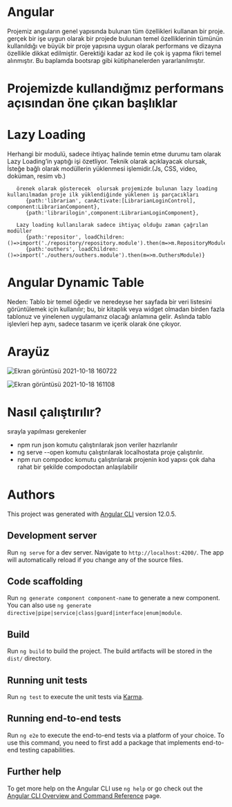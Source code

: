 # Angular 

Projemiz anguların genel yapısında bulunan tüm özellikleri kullanan bir proje.
gerçek bir işe uygun olarak bir projede bulunan temel özelliklerinin tümünün kullanıldığı 
ve büyük bir proje yapısına uygun olarak performans ve dizayna özellikle dikkat edilmiştir. 
Gerektiği kadar az kod ile çok iş yapma fikri temel alınmıştır. Bu baplamda bootsrap gibi kütiphanelerden 
yararlanılmıştır.

# Projemizde kullandığmız performans açısından öne çıkan başlıklar

# Lazy Loading

Herhangi bir modulü, sadece ihtiyaç halinde temin etme durumu tam olarak Lazy Loading’in yaptığı işi özetliyor. Teknik olarak açıklayacak olursak,
İsteğe bağlı olarak modüllerin yüklenmesi işlemidir.(Js, CSS, video, doküman, resim vb.)

       örenek olarak gösterecek  olursak projemizde bulunan lazy loading kullanılmadan proje ilk yüklendiğinde yüklenen iş parçacıkları 
          {path:'librarian', canActivate:[LibrarianLoginControl], component:LibrarianComponent},
          {path:'librarilogin',component:LibrarianLoginComponent},
          
       Lazy loading kullanılarak sadece ihtiyaç olduğu zaman çağrılan modüller
          {path:'repositor', loadChildren:()=>import('./repository/repository.module').then(m=>m.RepositoryModule)},
          {path:'outhers', loadChildren:()=>import('./outhers/outhers.module').then(m=>m.OuthersModule)}

# Angular Dynamic Table

  Neden: Tablo bir temel öğedir ve neredeyse her sayfada bir veri listesini görüntülemek için kullanılır; bu, bir kitaplık veya 
  widget olmadan birden fazla tablonuz ve yinelenen uygulamanız olacağı anlamına gelir. Aslında tablo işlevleri hep aynı, sadece tasarım ve içerik olarak öne çıkıyor.


# Arayüz
![Ekran görüntüsü 2021-10-18 160722](https://user-images.githubusercontent.com/75735880/137738039-3bc51006-a649-4be6-8d74-e22f3ed9a92f.png)

![Ekran görüntüsü 2021-10-18 161108](https://user-images.githubusercontent.com/75735880/137737958-c8bee52f-2c93-4f64-b2a5-b0c30742bf7e.png)

# Nasıl çalıştırılır?

  sırayla yapılması gerekenler
- npm run json  komutu çalıştırılarak json veriler hazırlanılır
- ng serve --open komutu çalıştırılarak localhostata proje çalıştırılır. 
- npm run compodoc komutu çalıştırılarak projenin kod yapısı çok daha rahat bir şekilde compodoctan anlaşılabilir


# Authors

This project was generated with [Angular CLI](https://github.com/angular/angular-cli) version 12.0.5.

## Development server

Run `ng serve` for a dev server. Navigate to `http://localhost:4200/`. The app will automatically reload if you change any of the source files.

## Code scaffolding

Run `ng generate component component-name` to generate a new component. You can also use `ng generate directive|pipe|service|class|guard|interface|enum|module`.

## Build

Run `ng build` to build the project. The build artifacts will be stored in the `dist/` directory.

## Running unit tests

Run `ng test` to execute the unit tests via [Karma](https://karma-runner.github.io).

## Running end-to-end tests

Run `ng e2e` to execute the end-to-end tests via a platform of your choice. To use this command, you need to first add a package that implements end-to-end testing capabilities.

## Further help

To get more help on the Angular CLI use `ng help` or go check out the [Angular CLI Overview and Command Reference](https://angular.io/cli) page.
